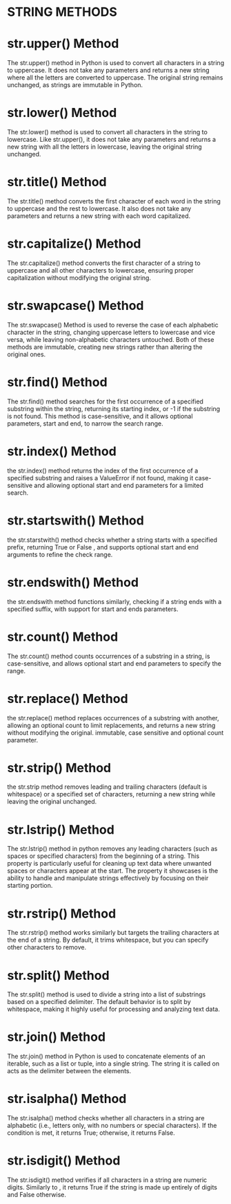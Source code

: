 # STRING METHODS
# str.upper() Method 
The str.upper() method in Python is used to convert all characters in a string to uppercase. It does not take any parameters and returns a new string where all the letters are converted to uppercase. The original string remains unchanged, as strings are immutable in Python. 
# str.lower() Method
The str.lower() method is used to convert all characters in the string to lowercase. Like str.upper(), it does not take any parameters and returns a new string with all the letters in lowercase, leaving the original string unchanged. 
# str.title() Method
The str.title() method converts the first character of each word in the string to uppercase and the rest to lowercase. It also does not take any parameters and returns a new string with each word capitalized. 
# str.capitalize() Method
The str.capitalize() method converts the first character of a string to uppercase and all other characters to lowercase, ensuring proper capitalization without modifying the original string.
# str.swapcase() Method 
The str.swapcase() Method is used to reverse the case of each alphabetic character in the string, changing uppercase letters to lowercase and vice versa, while leaving non-alphabetic characters untouched. Both of these methods are immutable, creating new strings rather than altering the original ones.
# str.find() Method 
The  str.find() method searches for the first occurrence of a specified substring within the string, returning its starting index, or -1 if the substring is not found. This method is case-sensitive, and it allows optional parameters, start and end, to narrow the search range. 
# str.index() Method
the str.index() method returns the index of the first occurrence of a specified substring and raises a ValueError if not found, making it case-sensitive and allowing optional start and end parameters for a limited search. 
# str.startswith() Method 
the str.starstwith() method checks whether a string starts with a specified prefix, returning True or False , and supports optional start and end arguments to refine the check range. 
# str.endswith() Method
the str.endswith method functions similarly, checking if a string ends with a specified suffix, with support for start and ends parameters.
# str.count() Method
The str.count() method counts occurrences of a substring in a string, is case-sensitive, and allows optional start and end parameters to specify the range.
# str.replace() Method
the str.replace() method replaces occurrences of a substring with another, allowing an optional count to limit replacements, and returns a new string without modifying the original. immutable, case sensitive and optional count parameter. 
# str.strip() Method 
the str.strip method removes leading and trailing characters (default is whitespace) or a specified set of characters, returning a new string while leaving the original unchanged.
# str.lstrip() Method 
The str.lstrip() method in python removes any leading characters (such as spaces or specified characters) from the beginning of a string. This property is particularly useful for cleaning up text data where unwanted spaces or characters appear at the start. The property it showcases is the ability to handle and manipulate strings effectively by focusing on their starting portion.
# str.rstrip() Method 
The str.rstrip() method works similarly but targets the trailing characters at the end of a string. By default, it trims whitespace, but you can specify other characters to remove.
# str.split() Method 
The str.split() method is used to divide a string into a list of substrings based on a specified delimiter. The default behavior is to split by whitespace, making it highly useful for processing and analyzing text data.
# str.join() Method
The str.join() method in Python is used to concatenate elements of an iterable, such as a list or tuple, into a single string. The string it is called on acts as the delimiter between the elements.
# str.isalpha() Method 
The str.isalpha() method checks whether all characters in a string are alphabetic (i.e., letters only, with no numbers or special characters). If the condition is met, it returns True; otherwise, it returns False.
# str.isdigit() Method
The str.isdigit() method verifies if all characters in a string are numeric digits. Similarly to , it returns True if the string is made up entirely of digits and False otherwise.
